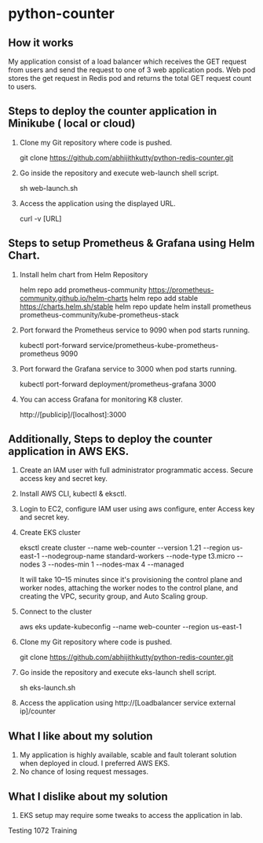 # python-counter

How it works
-------------

My application consist of a load balancer which receives the GET request from users and send the request to one of 3 web application pods. Web pod stores the get request in Redis pod and returns the total GET request count to users.



Steps to deploy the counter application in Minikube ( local or cloud)
-----------------------------------------------------------------------

1. Clone my Git repository where code is pushed.

   git clone https://github.com/abhijithkutty/python-redis-counter.git

2. Go inside the repository and execute web-launch shell script.

   sh web-launch.sh

3. Access the application using the displayed URL.
 
   curl -v [URL]



Steps to setup Prometheus & Grafana using Helm Chart.
------------------------------------------------------

1. Install helm chart from Helm Repository

   helm repo add prometheus-community https://prometheus-community.github.io/helm-charts
   helm repo add stable https://charts.helm.sh/stable
   helm repo update
   helm install prometheus prometheus-community/kube-prometheus-stack

2. Port forward the Prometheus service to 9090 when pod starts running.

   kubectl port-forward service/prometheus-kube-prometheus-prometheus 9090 

3. Port forward the Grafana service to 3000 when pod starts running.
   
   kubectl port-forward deployment/prometheus-grafana 3000

4. You can access Grafana for monitoring K8 cluster.

   http://[publicip]/[localhost]:3000
   

  

Additionally, Steps to deploy the counter application in AWS EKS.
-------------------------------------------------------------------

1. Create an IAM user with full administrator programmatic access. Secure access key and secret key.

2. Install AWS CLI, kubectl & eksctl. 

3. Login to EC2, configure IAM user using aws configure, enter Access key and secret key.

4. Create EKS cluster

   eksctl create cluster --name web-counter --version 1.21 --region us-east-1 --nodegroup-name standard-workers --node-type t3.micro --nodes 3 --nodes-min 1 --nodes-max 4 --managed
   
  
    It will take 10–15 minutes since it's provisioning the control plane and worker nodes, attaching the worker nodes to the control plane, and creating the VPC,       security group, and Auto Scaling group.

5. Connect to the cluster

   aws eks update-kubeconfig --name web-counter --region us-east-1

6. Clone my Git repository where code is pushed.

   git clone https://github.com/abhijithkutty/python-redis-counter.git

7. Go inside the repository and execute eks-launch shell script.
   
   sh eks-launch.sh

8. Access the application using http://[Loadbalancer service external ip]/counter


What I like about my solution
-----------------------------

1. My application is highly available, scable and fault tolerant solution when deployed in cloud. I preferred AWS EKS.
2. No chance of losing request messages.


What I dislike about my solution
-------------------------------
1. EKS setup may require some tweaks to access the application in lab.


Testing 1072 Training


